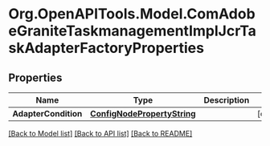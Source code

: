 # Org.OpenAPITools.Model.ComAdobeGraniteTaskmanagementImplJcrTaskAdapterFactoryProperties
## Properties

Name | Type | Description | Notes
------------ | ------------- | ------------- | -------------
**AdapterCondition** | [**ConfigNodePropertyString**](ConfigNodePropertyString.md) |  | [optional] 

[[Back to Model list]](../README.md#documentation-for-models) [[Back to API list]](../README.md#documentation-for-api-endpoints) [[Back to README]](../README.md)

